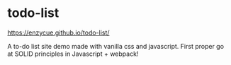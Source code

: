 # todo-list 

https://enzycue.github.io/todo-list/

A to-do list site demo made with vanilla css and javascript. 
First proper go at SOLID principles in Javascript + webpack!
